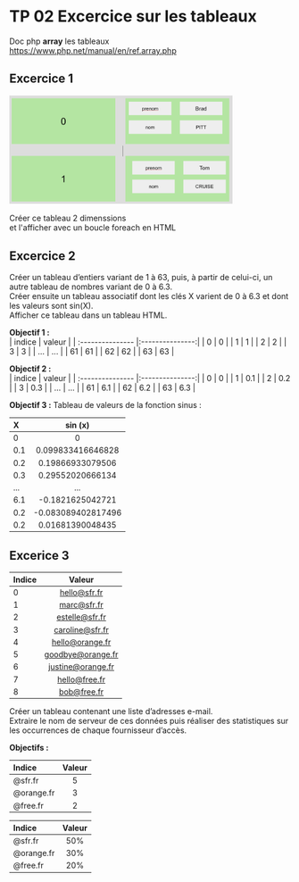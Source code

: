 # TP 02 Excercice sur les tableaux

Doc php **array** les tableaux  
https://www.php.net/manual/en/ref.array.php

## Excercice 1
<img src="../img/module-1/08-tableau.png" width="400">

Créer ce tableau 2 dimenssions   
et l'afficher avec un boucle foreach  en HTML

## Excercice 2
Créer un tableau d’entiers variant de 1 à 63, puis, à partir de celui-ci, un autre tableau 
de nombres variant de 0 à 6.3.  
Créer ensuite un tableau associatif dont les clés X varient de 0 à 6.3 et dont les valeurs 
sont sin(X).  
Afficher ce tableau dans un tableau HTML.

**Objectif 1 :**  
| indice  | valeur | 
| :--------------- |:---------------:|
| 0 | 0 |
| 1 | 1 |
| 2 | 2 |
| 3 | 3 |
| ... | ... |
| 61 | 61 |
| 62 | 62 |
| 63 | 63 |

**Objectif 2 :**  
| indice  | valeur | 
| :--------------- |:---------------:|
| 0 | 0 |
| 1 | 0.1 |
| 2 | 0.2 |
| 3 | 0.3 |
| ... | ... |
| 61 | 6.1 |
| 62 | 6.2 |
| 63 | 6.3 |

**Objectif 3 :**
Tableau de valeurs de la fonction sinus :  

| X  | sin (x) | 
| :--------------- |:---------------:|
| 0 | 0 |
| 0.1 | 0.099833416646828 |
| 0.2 | 0.19866933079506 |
| 0.3 | 0.29552020666134 |
| ... | ... |
| 6.1 | -0.1821625042721 |
| 0.2 | -0.083089402817496 |
| 0.2 | 0.01681390048435 |


## Excerice 3

| Indice  | Valeur | 
| :--------------- |:---------------:|
| 0 | hello@sfr.fr |
| 1 | marc@sfr.fr |
| 2 | estelle@sfr.fr |
| 3 | caroline@sfr.fr |
| 4 | hello@orange.fr |
| 5 | goodbye@orange.fr |
| 6 | justine@orange.fr |
| 7 | hello@free.fr |
| 8 | bob@free.fr |

Créer un tableau contenant une liste d’adresses e-mail.  
Extraire le nom de serveur de ces données puis réaliser des statistiques sur les occurrences de chaque fournisseur d’accès. 

**Objectifs :**

| Indice  | Valeur | 
| :--------------- |:---------------:|
| @sfr.fr | 5 |
| @orange.fr | 3 |
| @free.fr | 2 |


| Indice  | Valeur | 
| :--------------- |:---------------:|
| @sfr.fr | 50% |
| @orange.fr | 30% |
| @free.fr | 20% |





